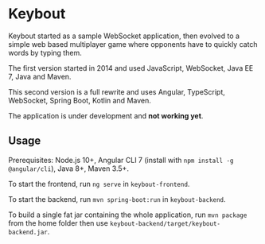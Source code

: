 # Keybout

Keybout started as a sample WebSocket application, then evolved to a simple
web based multiplayer game where opponents have to quickly catch words by typing them.

The first version started in 2014 and used JavaScript, WebSocket, Java EE 7, Java and Maven.

This second version is a full rewrite and uses Angular, TypeScript, WebSocket, Spring Boot, Kotlin and Maven.

The application is under development and **not working yet**.

## Usage

Prerequisites: Node.js 10+, Angular CLI 7 (install with `npm install -g @angular/cli`), Java 8+, Maven 3.5+.

To start the frontend, run `ng serve` in `keybout-frontend`.

To start the backend, run `mvn spring-boot:run` in `keybout-backend`.

To build a single fat jar containing the whole application, run `mvn package` from the home folder
then use `keybout-backend/target/keybout-backend.jar`.
